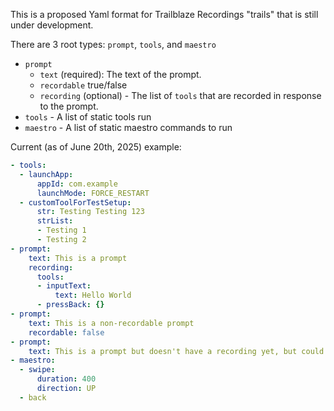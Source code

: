 This is a proposed Yaml format for Trailblaze Recordings "trails" that is still under development.

There are 3 root types:
`prompt`, `tools`, and `maestro`

- `prompt`
  - `text` (required): The text of the prompt.
  - `recordable` true/false
  - `recording` (optional) - The list of `tools` that are recorded in response to the prompt.
- `tools` - A list of static tools run
- `maestro` - A list of static maestro commands to run

Current (as of June 20th, 2025) example:
```yaml
- tools:
  - launchApp:
      appId: com.example
      launchMode: FORCE_RESTART
  - customToolForTestSetup:
      str: Testing Testing 123
      strList:
      - Testing 1
      - Testing 2
- prompt:
    text: This is a prompt
    recording:
      tools:
      - inputText:
          text: Hello World
      - pressBack: {}
- prompt:
    text: This is a non-recordable prompt
    recordable: false
- prompt:
    text: This is a prompt but doesn't have a recording yet, but could.
- maestro:
  - swipe:
      duration: 400
      direction: UP
  - back
```